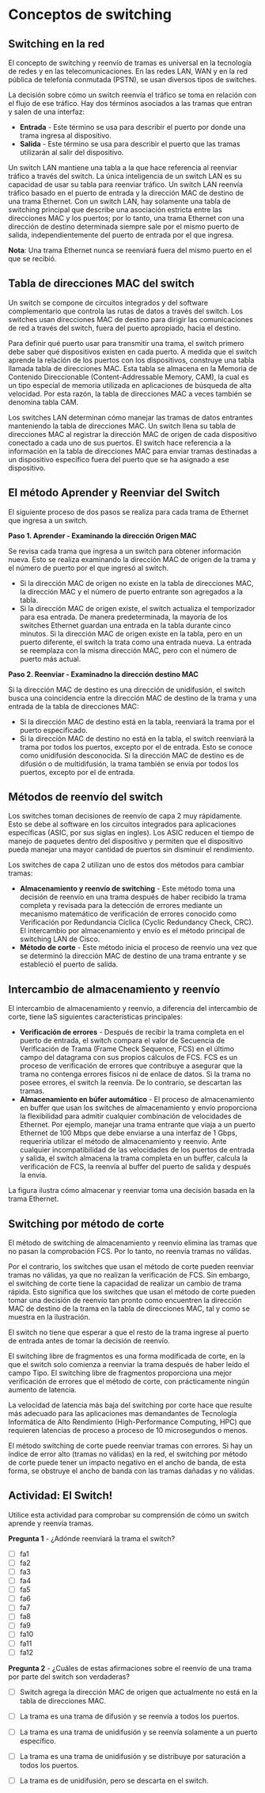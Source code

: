 # Conceptos de switching

## Switching en la red

El concepto de switching y reenvío de tramas es universal en la tecnología de redes y en las telecomunicaciones. En las redes LAN, WAN y en la red pública de telefonía conmutada (PSTN), se usan diversos tipos de switches.

La decisión sobre cómo un switch reenvía el tráfico se toma en relación con el flujo de ese tráfico. Hay dos términos asociados a las tramas que entran y salen de una interfaz:

- **Entrada** - Este término se usa para describir el puerto por donde una trama ingresa al dispositivo.
- **Salida** - Este término se usa para describir el puerto que las tramas utilizarán al salir del dispositivo.

Un switch LAN mantiene una tabla a la que hace referencia al reenviar tráfico a través del switch. La única inteligencia de un switch LAN es su capacidad de usar su tabla para reenviar tráfico. Un switch LAN reenvía tráfico basado en el puerto de entrada y la dirección MAC de destino de una trama Ethernet. Con un switch LAN, hay solamente una tabla de switching principal que describe una asociación estricta entre las direcciones MAC y los puertos; por lo tanto, una trama Ethernet con una dirección de destino determinada siempre sale por el mismo puerto de salida, independientemente del puerto de entrada por el que ingresa.

**Nota**: Una trama Ethernet nunca se reenviará fuera del mismo puerto en el que se recibió.

## Tabla de direcciones MAC del switch

Un switch se compone de circuitos integrados y del software complementario que controla las rutas de datos a través del switch. Los switches usan direcciones MAC de destino para dirigir las comunicaciones de red a través del switch, fuera del puerto apropiado, hacia el destino.

Para definir qué puerto usar para transmitir una trama, el switch primero debe saber qué dispositivos existen en cada puerto. A medida que el switch aprende la relación de los puertos con los dispositivos, construye una tabla llamada tabla de direcciones MAC. Esta tabla se almacena en la Memoria de Contenido Direccionable (Content-Addressable Memory, CAM), la cual es un tipo especial de memoria utilizada en aplicaciones de búsqueda de alta velocidad. Por esta razón, la tabla de direcciones MAC a veces también se denomina tabla CAM.

Los switches LAN determinan cómo manejar las tramas de datos entrantes manteniendo la tabla de direcciones MAC. Un switch llena su tabla de direcciones MAC al registrar la dirección MAC de origen de cada dispositivo conectado a cada uno de sus puertos. El switch hace referencia a la información en la tabla de direcciones MAC para enviar tramas destinadas a un dispositivo específico fuera del puerto que se ha asignado a ese dispositivo.

## El método Aprender y Reenviar del Switch

El siguiente proceso de dos pasos se realiza para cada trama de Ethernet que ingresa a un switch.

**Paso 1. Aprender - Examinando la dirección Origen MAC**

Se revisa cada trama que ingresa a un switch para obtener información nueva. Esto se realiza examinando la dirección MAC de origen de la trama y el número de puerto por el que ingresó al switch.

- Si la dirección MAC de origen no existe en la tabla de direcciones MAC, la dirección MAC y el número de puerto entrante son agregados a la tabla.
- Si la dirección MAC de origen existe, el switch actualiza el temporizador para esa entrada. De manera predeterminada, la mayoría de los switches Ethernet guardan una entrada en la tabla durante cinco minutos. Si la dirección MAC de origen existe en la tabla, pero en un puerto diferente, el switch la trata como una entrada nueva. La entrada se reemplaza con la misma dirección MAC, pero con el número de puerto más actual.



**Paso 2. Reenviar - Examinadno la dirección destino MAC**

Si la dirección MAC de destino es una dirección de unidifusión, el switch busca una coincidencia entre la dirección MAC de destino de la trama y una entrada de la tabla de direcciones MAC:

- Si la dirección MAC de destino está en la tabla, reenviará la trama por el puerto especificado.
- Si la dirección MAC de destino no está en la tabla, el switch reenviará la trama por todos los puertos, excepto por el de entrada. Esto se conoce como unidifusión desconocida. Si la dirección MAC de destino es de difusión o de multidifusión, la trama también se envía por todos los puertos, excepto por el de entrada.

## Métodos de reenvío del switch

Los switches toman decisiones de reenvío de capa 2 muy rápidamente. Esto se debe al software en los circuitos integrados para aplicaciones específicas (ASIC, por sus siglas en ingles). Los ASIC reducen el tiempo de manejo de paquetes dentro del dispositivo y permiten que el dispositivo pueda manejar una mayor cantidad de puertos sin disminuir el rendimiento.

Los switches de capa 2 utilizan uno de estos dos métodos para cambiar tramas:

- **Almacenamiento y reenvío de switching** - Este método toma una decisión de reenvío en una trama después de haber recibido la trama completa y revisada para la detección de errores mediante un mecanismo matemático de verificación de errores conocido como Verificación por Redundancia Cíclica (Cyclic Redundancy Check, CRC). El intercambio por almacenamiento y envío es el método principal de switching LAN de Cisco.
- **Método de corte** - Este método inicia el proceso de reenvío una vez que se determinó la dirección MAC de destino de una trama entrante y se estableció el puerto de salida.


## Intercambio de almacenamiento y reenvío

El intercambio de almacenamiento y reenvío, a diferencia del intercambio de corte, tiene laS siguientes características principales:

- **Verificación de errores** - Después de recibir la trama completa en el puerto de entrada, el switch compara el valor de Secuencia de Verificación de Trama (Frame Check Sequence, FCS) en el último campo del datagrama con sus propios cálculos de FCS. FCS es un proceso de verificación de errores que contribuye a asegurar que la trama no contenga errores físicos ni de enlace de datos. Si la trama no posee errores, el switch la reenvía. De lo contrario, se descartan las tramas.
- **Almacenamiento en búfer automático** - El proceso de almacenamiento en buffer que usan los switches de almacenamiento y envío proporciona la flexibilidad para admitir cualquier combinación de velocidades de Ethernet. Por ejemplo, manejar una trama entrante que viaja a un puerto Ethernet de 100 Mbps que debe enviarse a una interfaz de 1 Gbps, requeriría utilizar el método de almacenamiento y reenvío. Ante cualquier incompatibilidad de las velocidades de los puertos de entrada y salida, el switch almacena la trama completa en un buffer, calcula la verificación de FCS, la reenvía al buffer del puerto de salida y después la envía.

La figura ilustra cómo almacenar y reenviar toma una decisión basada en la trama Ethernet.



## Switching por método de corte

El método de switching de almacenamiento y reenvío elimina las tramas que no pasan la comprobación FCS. Por lo tanto, no reenvía tramas no válidas.

Por el contrario, los switches que usan el método de corte pueden reenviar tramas no válidas, ya que no realizan la verificación de FCS. Sin embargo, el switching de corte tiene la capacidad de realizar un cambio de trama rápida. Esto significa que los switches que usan el método de corte pueden tomar una decisión de reenvío tan pronto como encuentren la dirección MAC de destino de la trama en la tabla de direcciones MAC, tal y como se muestra en la ilustración.



El switch no tiene que esperar a que el resto de la trama ingrese al puerto de entrada antes de tomar la decisión de reenvío.

El switching libre de fragmentos es una forma modificada de corte, en la que el switch solo comienza a reenviar la trama después de haber leído el campo Tipo. El switching libre de fragmentos proporciona una mejor verificación de errores que el método de corte, con prácticamente ningún aumento de latencia.

La velocidad de latencia más baja del switching por corte hace que resulte más adecuado para las aplicaciones mas demandantes de Tecnología Informática de Alto Rendimiento (High-Performance Computing, HPC) que requieren latencias de proceso a proceso de 10 microsegundos o menos.

El método switching de corte puede reenviar tramas con errores. Si hay un índice de error alto (tramas no válidas) en la red, el switching por método de corte puede tener un impacto negativo en el ancho de banda, de esta forma, se obstruye el ancho de banda con las tramas dañadas y no válidas.



## Actividad: El Switch!

Utilice esta actividad para comprobar su comprensión de cómo un switch aprende y reenvía tramas.



**Pregunta 1** - ¿Adónde reenviará la trama el switch?

- [ ] fa1
- [ ] fa2
- [ ] fa3
- [ ] fa4
- [ ] fa5
- [ ] fa6
- [ ] fa7
- [ ] fa8
- [ ] fa9
- [ ] fa10
- [ ] fa11
- [ ] fa12

**Pregunta 2** - ¿Cuáles de estas afirmaciones sobre el reenvío de una trama por parte del switch son verdaderas?

 - [ ] Switch agrega la dirección MAC de origen que actualmente no está en la tabla de direcciones MAC.
 - [ ] La trama es una trama de difusión y se reenvía a todos los puertos.
 - [ ] La trama es una trama de unidifusión y se reenvía solamente a un puerto específico.
 - [ ] La trama es una trama de unidifusión y se distribuye por saturación a todos los puertos.
 - [ ] La trama es de unidifusión, pero se descarta en el switch.

